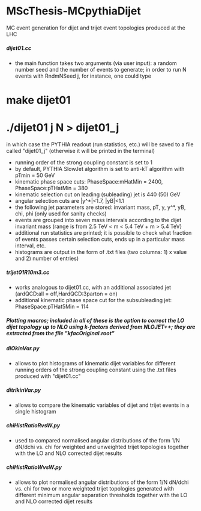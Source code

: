 # MScThesis-MCpythiaDijet
MC event generation for dijet and trijet event topologies produced at the LHC

##### dijet01.cc #####

- the main function takes two arguments (via user input): a random number seed and the number of events to generate; in order to run N events with RndmNSeed j, for instance, one could type
# make dijet01
# ./dijet01 j N > dijet01_j
in which case the PYTHIA readout (run statistics, etc.) will be saved to a file called "dijet01_j" (otherwise it will be printed in the terminal)
- running order of the strong coupling constant is set to 1
- by default, PYTHIA SlowJet algorithm is set to anti-kT algorithm with pTmin = 50 GeV
- kinematic phase space cuts: PhaseSpace:mHatMin = 2400, PhaseSpace:pTHatMin = 380
- kinematic selection cut on leading (subleading) jet is 440 (50) GeV
- angular selection cuts are |y^*|<1.7, |yB|<1.1
- the following jet parameters are stored: invariant mass, pT, y, y^*, yB, chi, phi (only used for sanity checks)
- events are grouped into seven mass intervals according to the dijet invariant mass (range is from 2.5 TeV < m < 5.4 TeV + m > 5.4 TeV)
- additional run statistics are printed; it is possible to check what fraction of events passes certain selection cuts, ends up in a particular mass interval, etc.
- histograms are output in the form of .txt files (two columns: 1) x value and 2) number of entries)

##### trijet01R10m3.cc #####

- works analogous to dijet01.cc, with an additional associated jet (ardQCD:all = off,HardQCD:3parton = on)
- additional kinematic phase space cut for the subsubleading jet: PhaseSpace:pTHat5Min = 114

##### Plotting macros; included in all of these is the option to correct the LO dijet topology up to NLO using k-factors derived from NLOJET++; they are extracted from the file "kfacOriginal.root"

##### diOkinVar.py #####

- allows to plot histograms of kinematic dijet variables for different running orders of the strong coupling constant using the .txt files produced with "dijet01.cc"

##### ditrikinVar.py #####

- allows to compare the kinematic variables of dijet and trijet events in a single histogram

##### chiHistRatioRvsW.py #####

- used to compared normalised angular distributions of the form 1/N dN/dchi vs. chi for weighted and unweighted trijet topologies together with the LO and NLO corrected dijet results

##### chiHistRatioWvsW.py #####

- allows to plot normalised angular distributions of the form 1/N dN/dchi vs. chi for two or more weighted trijet topologies generated with different minimum angular separation thresholds together with the LO and NLO corrected dijet results

